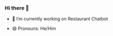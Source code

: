 ### Hi there 👋
<!--
**christo070/christo070** is a ✨ _special_ ✨ repository because its `README.md` (this file) appears on your GitHub profile.

Here are some ideas to get you started:
-->
- 🔭 I’m currently working on Restaurant Chatbot
<!--
- 🌱 I’m currently learning ...
- 👯 I’m looking to collaborate on ...
- 🤔 I’m looking for help with ...
- 💬 Ask me about ...
- 📫 How to reach me: ...   
-->
- 😄 Pronouns: He/Him   
<!--
- ⚡ Fun fact: ...   
-->

